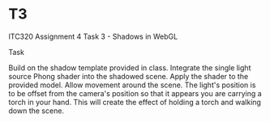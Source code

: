 # T3
ITC320 Assignment 4 Task 3 - Shadows in WebGL

Task

Build on the shadow template provided in class.
Integrate the single light source Phong shader into the shadowed scene.
Apply the shader to the provided model.
Allow movement around the scene.
The light's position is to be offset from the camera's position so that it appears you are carrying a torch in your hand. This will create the effect of holding a torch and walking down the scene.
